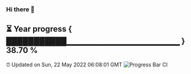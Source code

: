 ### Hi there 👋
⏳ Year progress { ███████████▁▁▁▁▁▁▁▁▁▁▁▁▁▁▁▁▁▁▁ } 38.70 %
---
⏰ Updated on Sun, 22 May 2022 06:08:01 GMT
![Progress Bar CI](https://github.com/Moyi321/Moyi321/workflows/Progress%20Bar%20CI/badge.svg)
